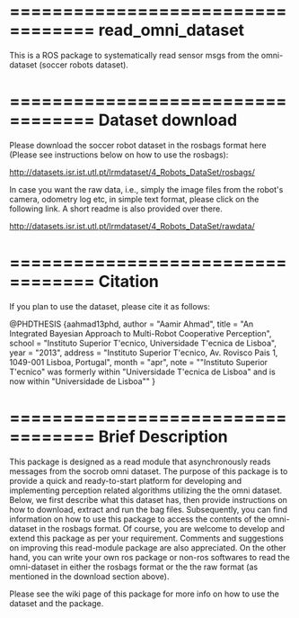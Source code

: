 ==================================
read_omni_dataset
==================================

This is a ROS package to systematically read sensor msgs from the omni-dataset (soccer robots dataset). 

==================================
Dataset download
==================================

Please download the soccer robot dataset in the rosbags format here (Please see instructions below on how to use the rosbags):

http://datasets.isr.ist.utl.pt/lrmdataset/4_Robots_DataSet/rosbags/

In case you want the raw data, i.e., simply the image files from the robot's camera, odometry log etc, in simple text format, please click on the following link. A short readme is also provided over there.

http://datasets.isr.ist.utl.pt/lrmdataset/4_Robots_DataSet/rawdata/

==================================
Citation
==================================

If you plan to use the dataset, please cite it as follows:

@PHDTHESIS {aahmad13phd,
    author  = "Aamir Ahmad",
    title   = "An Integrated Bayesian Approach to Multi-Robot Cooperative Perception",
    school  = "Instituto Superior T\'ecnico, Universidade T\'ecnica de Lisboa",
    year    = "2013",
    address = "Instituto Superior T\'ecnico, Av. Rovisco Pais 1, 1049-001 Lisboa, Portugal",
    month   = "apr",
    note    = "\"Instituto Superior T\'ecnico\" was formerly within  \"Universidade T\'ecnica de Lisboa\" and is now within \"Universidade de Lisboa\""
}

==================================
Brief Description
==================================

This package is designed as a read module that asynchronously reads messages from the socrob omni dataset. The purpose of this package is to provide a quick and ready-to-start platform for developing and implementing perception related algorithms utilizing the the omni dataset. Below, we first describe what this dataset has, then provide instructions on how to download, extract and run the bag files. Subsequently, you can find information on how to use this package to access the contents of the omni-dataset in the rosbags format. Of course, you are welcome to develop and extend this package as per your requirement. Comments and suggestions on improving this read-module package are also appreciated. On the other hand, you can write your own ros package or non-ros softwares to read the omni-dataset in either the rosbags format or the the raw format (as mentioned in the download section above).

Please see the wiki page of this package for more info on how to use the dataset and the package.

